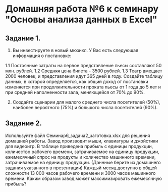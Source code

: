 
# Домашняя работа №6 к семинару "Основы анализа данных в Excel"

## Задание 1.

1) Вы инвестируете в новый мюзикл. У Вас есть следующая информация о постановке:

1.1 Постоянные затраты на первое представление пьесы составляют 50 млн. рублей.
1.2 Средняя цена билета - 3500 рублей.
1.3 Театр вмещает 2000 человек, и представления идут 365 дней в году.
Создайте таблицу данных, в которой определяется, как общий доход от постановки изменяется при продолжительности проката пьесы от 1 года до 5 лет и при средней наполненности зала, меняющейся от 70% до 90%.

2) Создайте сценарии для малого среднего числа посетителей (50%), наиболее вероятного (75%) и большого числа посетителей (90%).

## Задание 2.
Используйте файл Семинар6_задача2_заготовка.xlsx для решения домашней работы.
Завод производит мыши, клавиатуры и джойстики для видеоигр. В таблице приведена прибыль с единицы продукции, количество рабочего времени, затрачиваемое на единицу продукции, ежемесячный спрос на продукты и количество машинного времени, затрачиваемое на единицу продукции.
(Даннные берите из домашнего задания указанного в презентации)
Каждый месяц доступно в общей сложности 13 000 часов рабочего времени и 3000 часов машинного времени. Каким образом завод может максимизировать ежемесячную прибыль?
